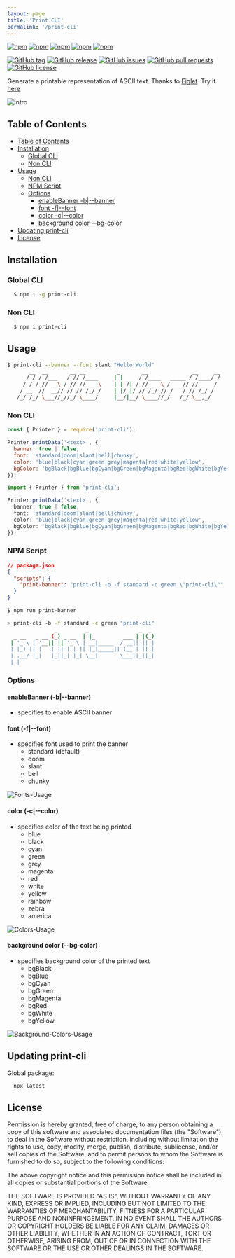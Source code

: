 ```yaml
---
layout: page
title: 'Print CLI'
permalink: '/print-cli'
---
```


[![npm](https://img.shields.io/npm/v/print-cli.svg?style=plastic)](https://www.npmjs.com/package/print-cli) [![npm](https://img.shields.io/npm/dw/print-cli.svg?style=plastic)](https://www.npmjs.com/package/print-cli) [![npm](https://img.shields.io/npm/dm/print-cli.svg?style=plastic)](https://www.npmjs.com/package/print-cli) [![npm](https://img.shields.io/npm/dy/print-cli.svg?style=plastic)](https://www.npmjs.com/package/print-cli) [![npm](https://img.shields.io/npm/dt/print-cli.svg?style=plastic)](https://www.npmjs.com/package/print-cli)

[![GitHub tag](https://img.shields.io/github/tag/sridharmallela/print-cli.svg?style=plastic)](https://github.com/sridharmallela/print-cli/tags) [![GitHub release](https://img.shields.io/github/release/sridharmallela/print-cli.svg?style=plastic)](https://github.com/sridharmallela/print-cli/releases) [![GitHub issues](https://img.shields.io/github/issues/sridharmallela/print-cli.svg?style=plastic)](https://github.com/sridharmallela/print-cli/issues) [![GitHub pull requests](https://img.shields.io/github/issues-pr/sridharmallela/print-cli.svg?style=plastic)](https://github.com/sridharmallela/print-cli/pulls) [![GitHub license](https://img.shields.io/badge/license-MIT-blue.svg?style=plastic)](https://raw.githubusercontent.com/sridharmallela/print-cli/main/LICENSE)

Generate a printable representation of ASCII text. Thanks to [Figlet](https://www.npmjs.com/package/figlet). Try it [here](http://patorjk.com/software/taag/#p=display&f=Graffiti&t=Type%20Something%20)

![intro](/assets/img/print-cli/intro.gif)

## Table of Contents

<!-- TOC -->

- [Table of Contents](#table-of-contents)
- [Installation](#installation)
  - [Global CLI](#global-cli)
  - [Non CLI](#non-cli)
- [Usage](#usage)
  - [Non CLI](#non-cli)
  - [NPM Script](#npm-script)
  - [Options](#options)
    - [enableBanner -b|--banner](#enablebanner--b--banner)
    - [font -f|--font](#font--f--font)
    - [color -c|--color](#color--c--color)
    - [background color --bg-color](#background-color---bg-color)
- [Updating print-cli](#updating-print-cli)
- [License](#license)

<!-- /TOC -->

## Installation

### Global CLI

```bash
  $ npm i -g print-cli
```

### Non CLI

```bash
  $ npm i print-cli
```

## Usage

```bash
$ print-cli --banner --font slant "Hello World"
       __  __       __ __          _       __              __     __
      / / / /___   / // /____     | |     / /____   _____ / /____/ /
     / /_/ // _ \ / // // __ \    | | /| / // __ \ / ___// // __  /
    / __  //  __// // // /_/ /    | |/ |/ // /_/ // /   / // /_/ /
   /_/ /_/ \___//_//_/ \____/     |__/|__/ \____//_/   /_/ \__,_/

```

### Non CLI

```js
const { Printer } = require('print-cli');

Printer.printData('<text>', {
  banner: true | false,
  font: 'standard|doom|slant|bell|chunky',
  color: 'blue|black|cyan|green|grey|magenta|red|white|yellow',
  bgColor: 'bgBlack|bgBlue|bgCyan|bgGreen|bgMagenta|bgRed|bgWhite|bgYellow'
});
```

```ts
import { Printer } from 'print-cli';

Printer.printData('<text>', {
  banner: true | false,
  font: 'standard|doom|slant|bell|chunky',
  color: 'blue|black|cyan|green|grey|magenta|red|white|yellow',
  bgColor: 'bgBlack|bgBlue|bgCyan|bgGreen|bgMagenta|bgRed|bgWhite|bgYellow'
});
```

### NPM Script

```json
// package.json
{
  "scripts": {
    "print-banner": "print-cli -b -f standard -c green \"print-cli\""
  }
}
```

```bash
$ npm run print-banner

> print-cli -b -f standard -c green "print-cli"
               _         _                _  _
  _ __   _ __ (_) _ __  | |_         ___ | |(_)
 | '_ \ | '__|| || '_ \ | __|_____  / __|| || |
 | |_) || |   | || | | || |_|_____|| (__ | || |
 | .__/ |_|   |_||_| |_| \__|       \___||_||_|
 |_|

```

### Options

#### enableBanner (-b|--banner)

- specifies to enable ASCII banner

#### font (-f|--font)

- specifies font used to print the banner
  - standard (default)
  - doom
  - slant
  - bell
  - chunky

![Fonts-Usage](/assets/img/print-cli/fonts.gif)

#### color (-c|--color)

- specifies color of the text being printed
  - blue
  - black
  - cyan
  - green
  - grey
  - magenta
  - red
  - white
  - yellow
  - rainbow
  - zebra
  - america

![Colors-Usage](/assets/img/print-cli/colors.gif)

#### background color (--bg-color)

- specifies background color of the printed text
  - bgBlack
  - bgBlue
  - bgCyan
  - bgGreen
  - bgMagenta
  - bgRed
  - bgWhite
  - bgYellow

![Background-Colors-Usage](/assets/img/print-cli/bg-colors.gif)

## Updating print-cli

Global package:

```bash
  npx latest
```

## License

Permission is hereby granted, free of charge, to any person obtaining a copy of this software and associated documentation files (the "Software"), to deal in the Software without restriction, including without limitation the rights to use, copy, modify, merge, publish, distribute, sublicense, and/or sell copies of the Software, and to permit persons to whom the Software is furnished to do so, subject to the following conditions:

The above copyright notice and this permission notice shall be included in all copies or substantial portions of the Software.

THE SOFTWARE IS PROVIDED "AS IS", WITHOUT WARRANTY OF ANY KIND, EXPRESS OR IMPLIED, INCLUDING BUT NOT LIMITED TO THE WARRANTIES OF MERCHANTABILITY, FITNESS FOR A PARTICULAR PURPOSE AND NONINFRINGEMENT. IN NO EVENT SHALL THE AUTHORS OR COPYRIGHT HOLDERS BE LIABLE FOR ANY CLAIM, DAMAGES OR OTHER LIABILITY, WHETHER IN AN ACTION OF CONTRACT, TORT OR OTHERWISE, ARISING FROM, OUT OF OR IN CONNECTION WITH THE SOFTWARE OR THE USE OR OTHER DEALINGS IN THE SOFTWARE.
